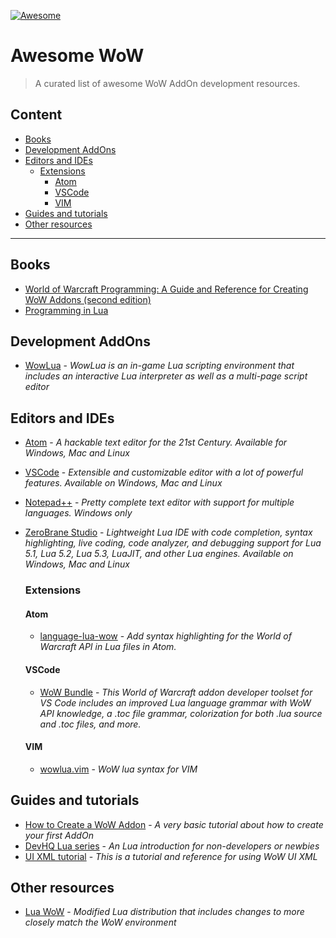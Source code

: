 [![Awesome](https://awesome.re/badge-flat.svg)](https://awesome.re)

# Awesome WoW

> A curated list of awesome WoW AddOn development resources.

## Content

* [Books](#books)
* [Development AddOns](#development-addons)
* [Editors and IDEs](#editors-and-ides)
  * [Extensions](#extensions)
    * [Atom](#atom)
    * [VSCode](#vscode)
    * [VIM](#vim)
* [Guides and tutorials](#guides-and-tutorials)
* [Other resources](#other-resources)

----

## Books

* [World of Warcraft Programming: A Guide and Reference for Creating WoW Addons (second edition)](http://wowprogramming.com/store.html)
* [Programming in Lua](https://www.lua.org/pil/)

## Development AddOns

* [WowLua](https://www.wowinterface.com/downloads/info7366-WowLua.html) - *WowLua is an in-game Lua scripting environment that includes an interactive Lua interpreter as well as a multi-page script editor*

## Editors and IDEs

* [Atom](https://atom.io/) - *A hackable text editor for the 21st Century. Available for Windows, Mac and Linux*
* [VSCode](https://code.visualstudio.com/) - *Extensible and customizable editor with a lot of powerful features. Available on Windows, Mac and Linux*
* [Notepad++](https://notepad-plus-plus.org/) - *Pretty complete text editor with support for multiple languages. Windows only*
* [ZeroBrane Studio](https://studio.zerobrane.com/) - *Lightweight Lua IDE with code completion, syntax highlighting, live coding, code analyzer, and debugging support for Lua 5.1, Lua 5.2, Lua 5.3, LuaJIT, and other Lua engines. Available on Windows, Mac and Linux*

  ### Extensions

  #### Atom
  
  * [language-lua-wow](https://atom.io/packages/language-lua-wow) - *Add syntax highlighting for the World of Warcraft API in Lua files in Atom.*
  
   #### VSCode
  
  * [WoW Bundle](https://marketplace.visualstudio.com/items?itemName=Septh.wow-bundle) - *This World of Warcraft addon developer toolset for VS Code includes an improved Lua language grammar with WoW API knowledge, a .toc file grammar, colorization for both .lua source and .toc files, and more.*
  
  #### VIM
  
  * [wowlua.vim](https://github.com/yarchived/wowlua.vim) - *WoW lua syntax for VIM*


## Guides and tutorials

* [How to Create a WoW Addon](http://www.dev-hq.net/posts/2--create-world-of-warcraft-addon) - *A very basic tutorial about how to create your first AddOn*
* [DevHQ Lua series](http://www.dev-hq.net/lua/) - *An Lua introduction for non-developers or newbies*
* [UI XML tutorial](http://wowwiki.wikia.com/wiki/UI_XML_tutorial) - *This is a tutorial and reference for using WoW UI XML*

## Other resources

* [Lua WoW](http://wowprogramming.com/utils.html) - *Modified Lua distribution that includes changes to more closely match the WoW environment*


